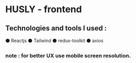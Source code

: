 # HUSLY - frontend


## Technologies and tools I used :
⚫ Reactjs
⚫ Tailwind
⚫ redux-toolkit
⚫ axios

### note : for better UX use mobile screen resolution.
